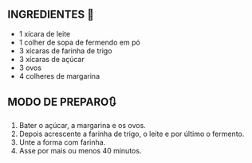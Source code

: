 ## INGREDIENTES :cake:

- 1 xícara de leite
- 1 colher de sopa de fermendo em pó
- 3 xícaras de farinha de trigo
- 3 xícaras de açúcar
- 3 ovos
- 4 colheres de margarina

## MODO DE PREPARO:arrows_clockwise:

1. Bater o açúcar, a margarina e os ovos.
2. Depois acrescente a farinha de trigo, o leite e por último o fermento.
3. Unte a forma com farinha.
4. Asse por mais ou menos 40 minutos.